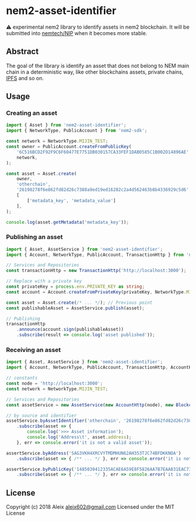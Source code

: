 # nem2-asset-identifier

:warning: experimental nem2 library to identify assets in nem2 blockchain. It will be submitted into [nemtech/NIP][nip] when it becomes more stable.

## Abstract

The goal of the library is identify an asset that does not belong to NEM main chain in a deterministic way, like other blockchains assets, private chains, [IPFS][ipfs] and so on.

## Usage

### Creating an asset

```typescript
import { Asset } from 'nem2-asset-identifier';
import { NetworkType, PublicAccount } from 'nem2-sdk';

const network = NetworkType.MIJIN_TEST;
const owner = PublicAccount.createFromPublicKey(
    '6C516BCD2F92F9C6F60477E7751DB030157CA33FEF1DAB0585C1B002D14896AE',
    network,
);

const asset = Asset.create(
    owner,
    'otherchain',
    '26198278f6e862fd82d26c7388a9ed19ed16282c2a4d562463b8b4336929c5d6',
    [
        ['metadata_key', 'metadata_value']
    ],
);

console.log(asset.getMetadata('metadata_key'));
```

### Publishing an asset

```typescript
import { Asset, AssetService } from 'nem2-asset-identifier';
import { Account, NetworkType, PublicAccount, TransactionHttp } from 'nem2-sdk';

// Services and Repositories
const transactionHttp = new TransactionHttp('http://localhost:3000');

// Replace with a private key
const privateKey = process.env.PRIVATE_KEY as string;
const account = Account.createFromPrivateKey(privateKey, NetworkType.MIJIN_TEST);

const asset = Asset.create(/* ... */); // Previous point
const publishableAsset = AssetService.publish(asset);

// Publishing
transactionHttp
    .announce(account.sign(publishableAsset))
    .subscribe(result => console.log('asset published'));
```

### Receiving an asset

```typescript
import { Asset, AssetService } from 'nem2-asset-identifier';
import { Account, NetworkType, PublicAccount, TransactionHttp, AccountHttp, BlockchainHttp } from 'nem2-sdk';

// constants
const node = 'http://localhost:3000';
const network = NetworkType.MIJIN_TEST;

// Services and Repositories
const assetService = new AssetService(new AccountHttp(node), new BlockchainHttp(node), network);

// by source and identifier
assetService.byAssetIdentifier('otherchain', '26198278f6e862fd82d26c7388a9ed19ed16282c2a4d562463b8b4336929c5d6')
    .subscribe(asset => {
        console.log('>>> Asset information');
        console.log('Address\t', asset.address);
    }, err => console.error('it is not a valid asset'));

assertService.byAddress('SAG3VKH4XRCVYTMDMHUN62AH353TJC74BFDKKNOA')
    .subscribe(asset => { /** ... */ }, err => console.error('it is not a valid asset'));

assertService.byPublicKey('1485030412335ACAE6A59E8F5826AA7B7EAA831EAC73FE60E6A00E893A306F71')
    .subscribe(asset => { /** ... */ }, err => console.error('it is not a valid asset'));
```

## License

Copyright (c) 2018 Aleix <aleix602@gmail.com> Licensed under the MIT License

[nip]: https://github.com/nemtech/NIP
[ipfs]: https://ipfs.io/